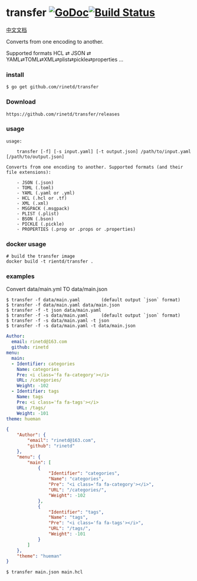 # transfer [![GoDoc](https://godoc.org/github.com/rinetd/transfer?status.png)](https://godoc.org/github.com/rinetd/transfer)[![Build Status](https://travis-ci.org/rinetd/transfer.svg?branch=master)](https://travis-ci.org/rinetd/transfer)

[中文文档](README.zh.md)

Converts from one encoding to another. 

Supported formats HCL ⇄ JSON ⇄ YAML⇄TOML⇄XML⇄plist⇄pickle⇄properties ... 
### install

```
$ go get github.com/rinetd/transfer
```
### Download

```
https://github.com/rinetd/transfer/releases
```

### usage

```
usage:

	transfer [-f] [-s input.yaml] [-t output.json] /path/to/input.yaml [/path/to/output.json]

Converts from one encoding to another. Supported formats (and their file extensions):

	- JSON (.json)
	- TOML (.toml)
	- YAML (.yaml or .yml)
	- HCL (.hcl or .tf)
	- XML (.xml)
	- MSGPACK (.msgpack)
	- PLIST (.plist)
	- BSON (.bson)
	- PICKLE (.pickle)
	- PROPERTIES (.prop or .props or .properties)

```

### docker usage

```
# build the transfer image
docker build -t rientd/transfer .
```


### examples

Convert data/main.yml TO data/main.json
```
$ transfer -f data/main.yaml        (default output `json` format)
$ transfer -f data/main.yaml data/main.json
$ transfer -f -t json data/main.yaml
$ transfer -f -s data/main.yaml     (default output `json` format)
$ transfer -f -s data/main.yaml -t json 
$ transfer -f -s data/main.yaml -t data/main.json 
```
```yaml
Author:
  email: rinetd@163.com
  github: rinetd
menu:
  main:
  - Identifier: categories
    Name: categories
    Pre: <i class='fa fa-category'></i>
    URL: /categories/
    Weight: -102
  - Identifier: tags
    Name: tags
    Pre: <i class='fa fa-tags'></i>
    URL: /tags/
    Weight: -101
theme: hueman

```

```json
{
	"Author": {
		"email": "rinetd@163.com",
		"github": "rinetd"
	},
	"menu": {
		"main": [
			{
				"Identifier": "categories",
				"Name": "categories",
				"Pre": "<i class='fa fa-category'></i>",
				"URL": "/categories/",
				"Weight": -102
			},
			{
				"Identifier": "tags",
				"Name": "tags",
				"Pre": "<i class='fa fa-tags'></i>",
				"URL": "/tags/",
				"Weight": -101
			}
		]
	},
	"theme": "hueman"
}
```

```hcl
$ transfer main.json main.hcl
```
